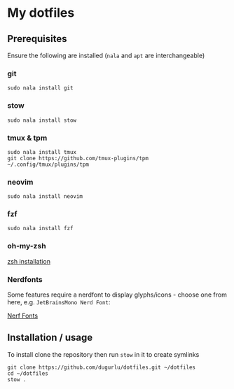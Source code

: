 # My dotfiles

## Prerequisites
Ensure the following are installed (`nala` and `apt` are interchangeable)

### git

```
sudo nala install git
```

### stow

```
sudo nala install stow
```

### tmux & tpm
```
sudo nala install tmux
git clone https://github.com/tmux-plugins/tpm ~/.config/tmux/plugins/tpm
```

### neovim
```
sudo nala install neovim
```

### fzf
```
sudo nala install fzf
```

### oh-my-zsh
[zsh installation](https://ohmyz.sh/#install)

### Nerdfonts
Some features require a nerdfont to display glyphs/icons - choose one from here, e.g. `JetBrainsMono Nerd Font`:

[Nerf Fonts](https://www.nerdfonts.com/)

## Installation / usage
To install clone the repository then run `stow` in it to create symlinks

```
git clone https://github.com/dugurlu/dotfiles.git ~/dotfiles
cd ~/dotfiles
stow .
```

